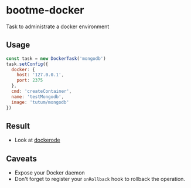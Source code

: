# bootme-docker

Task to administrate a docker environment

## Usage

```js
const task = new DockerTask('mongodb')
task.setConfig({
  docker: {
    host: '127.0.0.1',
    port: 2375
  },
  cmd: 'createContainer',
  name: 'testMongodb',
  image: 'tutum/mongodb'
})
```

## Result

- Look at [dockerode](https://github.com/apocas/dockerode)

## Caveats

- Expose your Docker daemon
- Don't forget to register your `onRollback` hook to rollback the operation.
